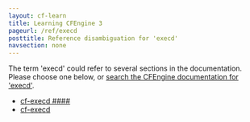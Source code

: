 ```yaml
---
layout: cf-learn
title: Learning CFEngine 3
pageurl: /ref/execd
posttitle: Reference disambiguation for 'execd'
navsection: none
---
```


The term 'execd' could refer to several sections in the documentation. Please choose one below, or
[search the CFEngine documentation for 'execd'](http://docs.cfengine.com/latest/search.html?q=execd).

- [cf-execd \#\#\#\#](http://docs.cfengine.com/latest/guide-introduction.html#cf-execd-####)
- [cf-execd](http://docs.cfengine.com/latest/reference-components-cf-execd.html#cf-execd)
